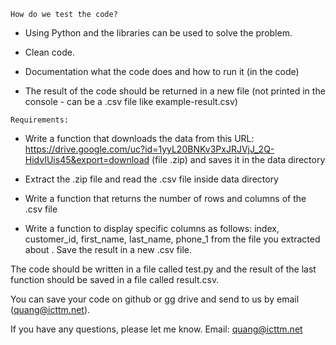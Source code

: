 `How do we test the code?`

- Using Python and the libraries can be used to solve the problem.

- Clean code.

- Documentation what the code does and how to run it (in the code)

- The result of the code should be returned in a new file (not printed in the console - can be a .csv file like example-result.csv)

`Requirements:`

- Write a function that downloads the data from this URL: https://drive.google.com/uc?id=1yyL20BNKv3PxJRJVjJ_2Q-HidvIUis45&export=download (file .zip) 
    and saves it in the data directory

- Extract the .zip file and read the .csv file inside data directory

- Write a function that returns the number of rows and columns of the .csv file

- Write a function to display specific columns as follows: index, customer_id, first_name, last_name, phone_1 from the file you extracted about . 
    Save the result in a new .csv file.

The code should be written in a file called test.py and the result of the last function should be saved in a file called result.csv.

You can save your code on github or gg drive and send to us by email (quang@icttm.net).

If you have any questions, please let me know. Email: quang@icttm.net